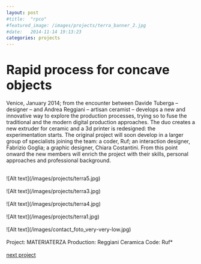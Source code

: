 ```yaml
---
layout: post
#title:  "rpco"
#featured_image: /images/projects/terra_banner_2.jpg
#date:   2014-11-14 19:13:23
categories: projects
---
```


<!--Il progetto Terra nasce come sperimentazione su processi di stampa 3D applicati alla ceramica.  
Grazie alla collaborazione con un artigiano del settore viene costruita una macchina che è in grado di estrudere argilla, iniziando così un intenso periodo di prova e di raffinamento del processo.  
Nel frattempo prende corpo l’idea di creare una piccola produzione utilizzando due terre, rossa e nera. Lo stesso software per disegnare le forme degli artefatti è stato progettato appositamente per questa serie e permette che ogni pezzo risulti unico nel suo genere, essendo il risultato sia di una serie di variabili matematiche/digitali che di variabili fisiche/materiche.-->

<h1><big>Rapid process for concave objects</big></h1>

Venice, January 2014; from the encounter between Davide Tuberga – designer – and Andrea Reggiani – artisan ceramist – develops a new and innovative way to explore the production processes, trying so to fuse the traditional and the modern digital production approaches.
The duo creates a new extruder for ceramic and a  3d printer is redesigned: the experimentation starts.
The original project will soon develop in a larger group of specialists joining the team: a coder, Ruf; an interaction designer, Fabrizio Goglia; a graphic designer, Chiara Costantini. From this point onward the new members will enrich the project with their skills, personal approaches and professional background.

<br>
![Alt text](/images/projects/terra5.jpg)

<br>
<br>
![Alt text](/images/projects/terra3.jpg)
<br>
<br>
![Alt text](/images/projects/terra4.jpg)
<br>
<br>
![Alt text](/images/projects/terra1.jpg)
<br>
<br>
![Alt text](/images/contact_foto_very-very-low.jpg)
<br>
<br>
Project: MATERIATERZA  
Production: Reggiani Ceramica  
Code: Ruf*
<br>
<br>
<a href="http://materiaterza.com/projects/2015-02-01-porcelain.html">next project</a>
